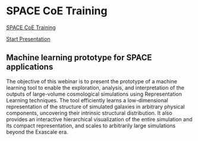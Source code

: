 # SPACE CoE Training

[SPACE CoE Training](https://www.space-coe.eu/training.php)

[Start Presentation](https://space_coes_spring_training_offer_2024_05_07.github.io)

## Machine learning prototype for SPACE applications

The objective of this webinar is to present the prototype of a machine learning tool to enable the exploration, analysis, and interpretation of the outputs of large-volume cosmological simulations using Representation Learning techniques. The tool efficiently learns a low-dimensional representation of the structure of simulated galaxies in arbitrary physical components, uncovering their intrinsic structural distribution. It also provides an interactive hierarchical visualization of the entire simulation and its compact representation, and scales to arbitrarily large simulations beyond the Exascale era.
